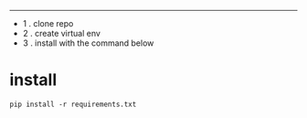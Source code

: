 ***
- 1 . clone repo
- 2 . create virtual env 
- 3 .  install with  the command below 


# install 

` pip install -r requirements.txt
`
